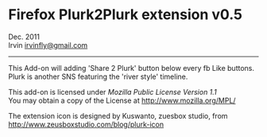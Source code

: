 Firefox Plurk2Plurk extension  v0.5
===================================
Dec. 2011  
Irvin  <irvinfly@gmail.com>
___

This Add-on will adding 'Share 2 Plurk' button below every fb Like buttons.  
Plurk is another SNS featuring the 'river style' timeline.

This add-on is licensed under _Mozilla Public License Version 1.1_  
You may obtain a copy of the License at <http://www.mozilla.org/MPL/>

The extension icon is designed by Kuswanto, zuesbox studio, from  
<http://www.zeusboxstudio.com/blog/plurk-icon>
